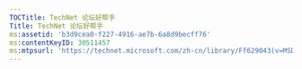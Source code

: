 ```yaml
---
TOCTitle: TechNet 论坛好帮手
Title: TechNet 论坛好帮手
ms:assetid: 'b3d9cea0-f227-4916-ae7b-6a8d9becff76'
ms:contentKeyID: 30511457
ms:mtpsurl: 'https://technet.microsoft.com/zh-cn/library/Ff629043(v=MSDN.10)'
---
```


<iframeinclude src="https://www.microsoft.com/china/technet/rss/forumhelper/forumhelper.html" width="100%" height="1390px" scrolling="no"></iframeinclude><hideeyebrow></hideeyebrow>
